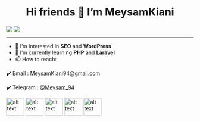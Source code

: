 <h1 align="center" dir="auto">Hi friends 👋 I’m <strong>MeysamKiani</strong></h1>


<a href="https://github.com/meysamWeb">
<img align="center" src="https://github-readme-stats.vercel.app/api?username=meysamWeb&show_icons=true&count_private=true&include_all_commits=true&theme=dracula" /></a>

<a href="https://github.com/meysamWeb">
<img align="center" src="https://github-readme-stats.vercel.app/api/top-langs/?username=meysamWeb&theme=dracula" />
</a>


<hr>

- 👀 I’m interested in <strong>SEO</strong> and <strong>WordPress</strong>
- 🌱 I’m currently learning <strong>PHP</strong> and <strong>Laravel</strong>
- 📫 How to reach:

 <p dir="auto"> ✔️ Email : <a href="mailto:meysamkiani94@gmail.com">MeysamKiani94@gmail.com</a></p>
 <p dir="auto"> ✔️ Telegram : <a href="https://t.me/Meysam_94" rel="nofollow">@Meysam_94</a></p>
 
 
 


<p dir="auto">
 <a href="https://wordpress.org/download/" rel="nofollow"><img src="https://user-images.githubusercontent.com/9213496/100453347-03cc8d00-30d0-11eb-90f6-dde0e5a6136c.png" alt="alt text" width="48" height="48" style="max-width: 100%;"></a>
<a href="https://nodejs.org/en/" rel="nofollow"><img src="https://user-images.githubusercontent.com/9213496/100453330-ffa06f80-30cf-11eb-8c71-d981220ca5be.png" alt="alt text" width="48" height="48" style="max-width: 100%;"></a>
<a href="https://www.adobe.com/products/photoshop.html" rel="nofollow"><img src="https://user-images.githubusercontent.com/9213496/100453274-f6af9e00-30cf-11eb-9007-d7264c399f8f.png" alt="alt text" width="48" height="48" style="max-width: 100%;"></a>
<a href="https://www.office.com/" rel="nofollow"><img src="https://user-images.githubusercontent.com/9213496/100453317-fe6f4280-30cf-11eb-8495-cf9ab170f5df.png" alt="alt text" width="48" height="48" style="max-width: 100%;"></a>
<a href="https://stackoverflow.com/users/18833574/meysamweb" rel="nofollow"><img src="https://user-images.githubusercontent.com/9213496/100453337-00d19c80-30d0-11eb-96ed-5725a0e40fb5.png" alt="alt text" width="48" height="48" style="max-width: 100%;"></a>
</p>
